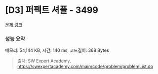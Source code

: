 # [D3] 퍼펙트 셔플 - 3499 

[문제 링크](https://swexpertacademy.com/main/code/problem/problemDetail.do?contestProbId=AWGsRbk6AQIDFAVW) 

### 성능 요약

메모리: 54,144 KB, 시간: 140 ms, 코드길이: 368 Bytes



> 출처: SW Expert Academy, https://swexpertacademy.com/main/code/problem/problemList.do